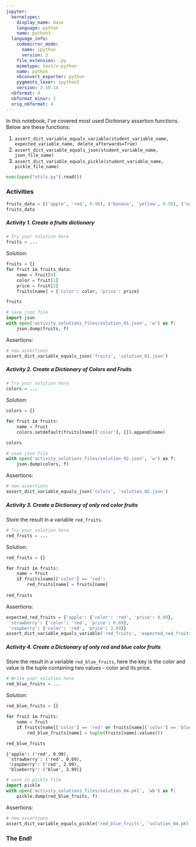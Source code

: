 ```yaml
---
jupyter:
  kernelspec:
    display_name: base
    language: python
    name: python3
  language_info:
    codemirror_mode:
      name: ipython
      version: 3
    file_extension: .py
    mimetype: text/x-python
    name: python
    nbconvert_exporter: python
    pygments_lexer: ipython3
    version: 3.10.14
  nbformat: 4
  nbformat_minor: 2
  orig_nbformat: 4
---
```


<div class="cell markdown">

In this notebook, I've covered most used Dictionary assertion functions.
Below are these functions:

1.  `assert_dict_variable_equals_variable(student_variable_name, expected_variable_name, delete_afterwards=True)`
2.  `assert_dict_variable_equals_json(student_variable_name, json_file_name)`
3.  `assert_dict_variable_equals_pickle(student_variable_name, pickle_file_name)`

</div>

<div class="cell code">

``` python
exec(open("utils.py").read())
```

</div>

<div class="cell markdown">

### Activities

</div>

<div class="cell code">

``` python
fruits_data = [('apple', 'red', 0.99), ('banana', 'yellow', 0.59), ('orange', 'orange', 0.79), ('grape', 'purple', 1.29), ('kiwi', 'green', 1.09), ('pineapple', 'yellow', 1.99), ('strawberry', 'red', 0.69), ('watermelon', 'green', 2.49), ('mango', 'orange', 1.49), ('peach', 'orange', 1.79), ('pear', 'green', 0.89), ('plum', 'purple', 0.79), ('raspberry', 'red', 2.99), ('blueberry', 'blue', 3.99), ('blackberry', 'black', 4.99)]
fruits_data
```

</div>

<div class="cell markdown">

##### Activity 1. Create a fruits dictionary

</div>

<div class="cell code">

``` python
# Try your solution here
fruits = ...
```

</div>

<div class="cell markdown">

Solution:

</div>

<div class="cell code">

``` python
fruits = {}
for fruit in fruits_data:
    name = fruit[0]
    color = fruit[1]
    price = fruit[2]
    fruits[name] = {'color': color, 'price': price}

fruits
```

</div>

<div class="cell code">

``` python
# save json file
import json
with open('activity_solutions_files/solution_01.json', 'w') as f:
    json.dump(fruits, f)
```

</div>

<div class="cell markdown">

Assertions:

</div>

<div class="cell code">

``` python
# new assertions
assert_dict_variable_equals_json('fruits', 'solution_01.json')
```

</div>

<div class="cell markdown">

##### Activity 2. Create a Dictionary of Colors and Fruits

</div>

<div class="cell code">

``` python
# Try your solution here
colors = ...
```

</div>

<div class="cell markdown">

Solution:

</div>

<div class="cell code">

``` python
colors = {}

for fruit in fruits:
    name = fruit
    colors.setdefault(fruits[name]['color'], []).append(name)

colors
```

</div>

<div class="cell code">

``` python
# save json file
with open('activity_solutions_files/solution_02.json', 'w') as f:
    json.dump(colors, f)
```

</div>

<div class="cell markdown">

Assertions:

</div>

<div class="cell code">

``` python
# new assertions
assert_dict_variable_equals_json('colors', 'solution_02.json')
```

</div>

<div class="cell markdown">

##### Activity 3. Create a Dictionary of only red color fruits

Store the result in a variable `red_fruits`.

</div>

<div class="cell code">

``` python
# Try your solution here
red_fruits = ...
```

</div>

<div class="cell markdown">

Solution:

</div>

<div class="cell code">

``` python
red_fruits = {}

for fruit in fruits:
    name = fruit
    if fruits[name]['color'] == 'red':
        red_fruits[name] = fruits[name]
        
red_fruits
```

</div>

<div class="cell markdown">

Assertions:

</div>

<div class="cell code">

``` python
expected_red_fruits = {'apple': {'color': 'red', 'price': 0.99},
 'strawberry': {'color': 'red', 'price': 0.69},
 'raspberry': {'color': 'red', 'price': 2.99}}
assert_dict_variable_equals_variable('red_fruits', 'expected_red_fruits')
```

</div>

<div class="cell markdown">

##### Activity 4. Create a Dictionary of only red and blue color fruits

Store the result in a variable `red_blue_fruits`, here the key is the
color and value is the tuple containing two values - color and its
price.

</div>

<div class="cell code">

``` python
# Write your solution here
red_blue_fruits = ...
```

</div>

<div class="cell markdown">

Solution:

</div>

<div class="cell code" execution_count="10">

``` python
red_blue_fruits = {}

for fruit in fruits:
    name = fruit
    if fruits[name]['color'] == 'red' or fruits[name]['color'] == 'blue':
        red_blue_fruits[name] = tuple(fruits[name].values())
        
red_blue_fruits
```

<div class="output execute_result" execution_count="10">

    {'apple': ('red', 0.99),
     'strawberry': ('red', 0.69),
     'raspberry': ('red', 2.99),
     'blueberry': ('blue', 3.99)}

</div>

</div>

<div class="cell code">

``` python
# save in pickle file
import pickle
with open('activity_solutions_files/solution_04.pkl', 'wb') as f:
    pickle.dump(red_blue_fruits, f)
```

</div>

<div class="cell markdown">

Assertions:

</div>

<div class="cell code">

``` python
# new assertions
assert_dict_variable_equals_pickle('red_blue_fruits', 'solution_04.pkl')
```

</div>

<div class="cell markdown">

### The End!

</div>
